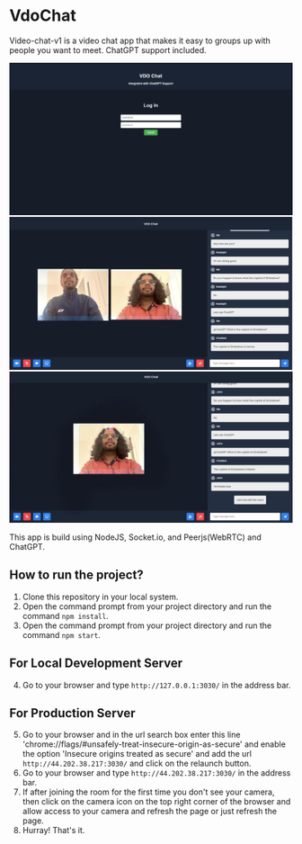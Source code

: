 # VdoChat

Video-chat-v1 is a video chat app that makes it easy to groups up with people you want to meet. ChatGPT support included.

![IMG](./landing-page.png)
![IMG](./video-chat-sample.png)
![IMG](./video-chat-sample-2.png)

This app is build using NodeJS, Socket.io, and Peerjs(WebRTC) and ChatGPT.

## How to run the project?

1. Clone this repository in your local system.
2. Open the command prompt from your project directory and run the command `npm install`.
3. Open the command prompt from your project directory and run the command `npm start`.
## For Local Development Server
4. Go to your browser and type `http://127.0.0.1:3030/` in the address bar.
## For Production Server
5. Go to your browser and in the url search box enter this line 'chrome://flags/#unsafely-treat-insecure-origin-as-secure' and enable the option 'Insecure origins treated as secure' and add the url `http://44.202.38.217:3030/` and click on the relaunch button.
6. Go to your browser and type `http://44.202.38.217:3030/` in the address bar.
7. If after joining the room for the first time you don't see your camera, then click on the camera icon on the top right corner of the browser and allow access to your camera and refresh the page or just refresh the page.
8. Hurray! That's it.